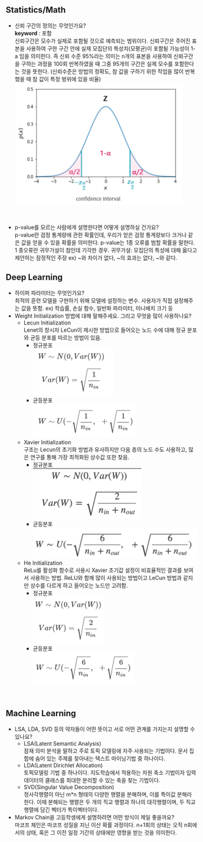 ## Statistics/Math  
* 신뢰 구간의 정의는 무엇인가요?  
**keyword** : 포함  
신뢰구간은 모수가 실제로 포함될 것으로 예측되는 범위이다. 신뢰구간은 주어진 표본을 사용하여 구한 구간 안에 실제 모집단의 특성치(모평균)이 포함될 가능성이 1-a 임을 의미한다. 즉 신뢰 수준 95%라는 의미는 n개의 표본을 사용하여 신뢰구간을 구하는 과정을 100회 반복하였을 때 그중 95개의 구간은 실제 모수를 포함한다는 것을 뜻한다. (신뢰수준은 방법의 정확도, 참 값을 구하기 위한 작업을 많이 반복했을 때 참 값이 특정 벙위에 있을 비율)  
![](./images/2021-10-08-11-36-23.png)  
<br>  

* p-value를 모르는 사람에게 설명한다면 어떻게 설명하실 건가요?  
p-value란 검정 통계량에 관한 확률인데, 우리가 얻은 검정 통계량보다 크거나 같은 값을 얻을 수 있을 확률을 의미한다. p-value는 1종 오류를 범할 확률을 말한다. 1 종오류란 귀무가설이 참인데 기각한 경우. 귀무가설: 모집단의 특성에 대해 옳다고 제안하는 잠정적인 주장 ex) ~와 차이가 없다, ~의 효과는 없다, ~와 같다.  

## Deep Learning  
* 하이퍼 파라미터는 무엇인가요?  
최적의 훈련 모델을 구현하기 위해 모델에 설정하는 변수. 사용자가 직접 설정해주는 값을 뜻함. ex) 학습률, 손실 함수, 일반화 파라미터, 미니배치 크기 등  
* Weight Initialization 방법에 대해 말해주세요. 그리고 무엇을 많이 사용하나요?  
    * Lecun Initialization  
    Lenet의 창시자 LeCun이 제시한 방법으로 들어오는 노드 수에 대해 정규 분포와 균등 분포를 따르는 방법이 있음.  
        * 정규분포  
        ![](./images/2021-10-08-13-09-03.png)  
        * 균등분포  
        ![](./images/2021-10-08-13-09-35.png)  
    * Xavier Initialization  
    구조는 Lecun의 초기화 방법과 유사하지만 다음 층의 노드 수도 사용하고, 많은 연구를 통해 가장 최적화된 상수값 또한 찾음.  
        * 정규분포  
        ![](./images/2021-10-08-13-12-05.png)  
        * 균등분포  
        ![](./images/2021-10-08-13-12-55.png)  
    * He Initialization  
    ReLu를 활성화 함수로 사용시 Xavier 초기값 설정이 비효율적인 결과를 보여서 사용하는 방법. ReLU와 함께 많이 사용되는 방법이고 LeCun 방법과 같지만 상수를 다르게 하고 들어오는 노드만 고려함.  
        * 정규분포  
        ![](./images/2021-10-08-13-16-21.png)  
        * 균등분포  
        ![](./images/2021-10-08-13-16-39.png)  
<br>  

## Machine Learning  
* LSA, LDA, SVD 등의 약자들이 어떤 뜻이고 서로 어떤 관계를 가지는지 설명할 수 있나요?  
    * LSA(Latent Semantic Analysis)  
    잠재 의미 분석을 말하고 주로 토픽 모델링에 자주 사용되는 기법이다. 문서 집합에 숨어 있는 주제를 찾아내는 텍스트 마이닝기법 중 하나이다.  
    * LDA(Latent Dirichlet Allocation)  
    토픽모델링 기법 중 하나이다. 지도학습에서 적용하는 차원 축소 기법이자 입력 데이터의 클래스를 최대한 분리할 수 있는 축을 찾는 기법이다.  
    * SVD(Singular Value Decomposition)  
    정사각행렬이 아닌 m*n 형태의 다양한 행렬을 분해하며, 이를 특이값 분해라 한다. 이때 분해되는 행렬은 두 개의 직교 행렬과 하나의 대각행렬이며, 두 직교행렬에 담긴 벡터가 특이벡터이다.  
* Markov Chain을 고등학생에게 설명하려면 어떤 방식이 제일 좋을까요?  
마코프 체인은 마코프 성질을 지닌 이산 확률 과정이다. n+1회의 상태는 오직 n회에서의 상태, 혹은 그 이전 일정 기간의 상태에만 영향을 받는 것을 의미한다.  